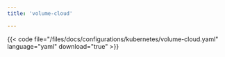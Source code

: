 ```yaml
---
title: 'volume-cloud'

---
```


{{< code file="/files/docs/configurations/kubernetes/volume-cloud.yaml" language="yaml" download="true" >}}
